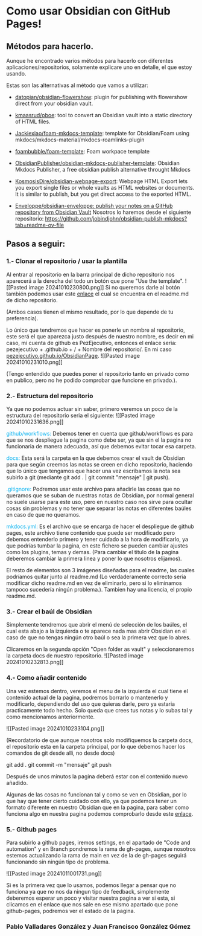 # Como usar Obsidian con GitHub Pages!

## Métodos para hacerlo.

Aunque he encontrado varios métodos para hacerlo con diferentes aplicaciones/repositorios, solamente explicare uno en detalle, el que estoy usando.

Estas son las alternativas al método que vamos a utilizar:

- [datopian/obsidian-flowershow](https://github.com/datopian/obsidian-flowershow): plugin for publishing with flowershow direct from your obsidian vault.

- [kmaasrud/oboe](https://github.com/kmaasrud/oboe): tool to convert an Obsidian vault into a static directory of HTML files.

- [Jackiexiao/foam-mkdocs-template](https://github.com/Jackiexiao/foam-mkdocs-template): template for Obsidian/Foam using mkdocs/mkdocs-material/mkdocs-roamlinks-plugin

- [foambubble/foam-template](https://github.com/foambubble/foam-template): Foam workpace template

- [ObsidianPublisher/obsidian-mkdocs-publisher-template](https://github.com/ObsidianPublisher/obsidian-mkdocs-publisher-template): Obsidian Mkdocs Publisher, a free obsidian publish alternative throught Mkdocs

- [KosmosisDire/obsidian-webpage-export](https://github.com/KosmosisDire/obsidian-webpage-export): Webpage HTML Export lets you export single files or whole vaults as HTML websites or documents. It is similar to publish, but you get direct access to the exported HTML.

- [Enveloppe/obsidian-enveloppe: publish your notes on a GitHub repository from Obsidian Vault](https://github.com/Enveloppe/obsidian-enveloppe)
Nosotros lo haremos desde el siguiente repositorio:
https://github.com/jobindjohn/obsidian-publish-mkdocs?tab=readme-ov-file

## Pasos a seguir:

### 1.- Clonar el repositorio / usar la plantilla

Al entrar al repositorio en la barra principal de dicho repositorio nos aparecerá a la derecha del todo un botón que pone "Use the template". 
![[Pasted image 20241010230800.png]]
Si no queremos darle al botón también podemos usar este [enlace](https://github.com/jobindjohn/obsidian-publish-mkdocs/generate) el cual se encuentra en el readme.md de dicho repositorio.

(Ambos casos tienen el mismo resultado, por lo que depende de tu preferencia).

Lo único que tendremos que hacer es ponerle un nombre al repositorio, este será el que aparezca justo después de nuestro nombre, es decir en mi caso, mi cuenta de github es PezEjecutivo, entonces el enlace seria: pezejecutivo + .github.io + / + Nombre del repositorio/. En mi caso [pezejecutivo.github.io/ObsidianPage](https://pezejecutivo.github.io/ObsidianPage/).
![[Pasted image 20241010231010.png]]

(Tengo entendido que puedes poner el repositorio tanto en privado como en publico, pero no he podido comprobar que funcione en privado.).

### 2.- Estructura del repositorio

Ya que no podemos actuar sin saber, primero veremos un poco de la estructura del repositorio seria el siguiente:
![[Pasted image 20241010231636.png]]

<span style="color:rgb(0, 176, 240)">github/workflows:</span> Debemos tener en cuenta que github/workflows es para que se nos despliegue la pagina como debe ser, ya que sin el la pagina no funcionaria de manera adecuada, así que debemos evitar tocar esa carpeta.

<span style="color:rgb(0, 176, 240)">docs:</span> Esta será la carpeta en la que debemos crear el vault de Obsidian para que según creemos las notas se creen en dicho repositorio, haciendo que lo único que tengamos que hacer una vez escribamos la nota sea subirlo a git (mediante git add . | git commit "mensaje" | git push).

<span style="color:rgb(0, 176, 240)">.gitignore:</span> Podremos usar este archivo para añadirle las cosas que no queramos que se suban de nuestras notas de Obsidian, por normal general no suele usarse para este uso, pero en nuestro caso nos sirve para ocultar cosas sin problemas y no tener que separar las notas en diferentes baúles en caso de que no queramos.

<span style="color:rgb(0, 176, 240)">mkdocs.yml:</span> Es el archivo que se encarga de hacer el despliegue de github pages, este archivo tiene contenido que puede ser modificado pero debemos entenderlo primero y tener cuidado a la hora de modificarlo, ya que podrías tumbar la pagina, en este fichero se pueden cambiar ajustes como los plugins, temas y demas. (Para cambiar el titulo de la pagina deberemos cambiar la primera linea y poner lo que nosotros elijamos).

El resto de elementos son 3 imágenes diseñadas para el readme, las cuales podríamos quitar junto al readme.md (Lo verdaderamente correcto seria modificar dicho readme.md en vez de eliminarlo, pero si lo eliminamos tampoco sucedería ningún problema.). Tambien hay una licencia, el propio readme.md.

### 3.- Crear el baúl de Obsidian

Simplemente tendremos que abrir el menú de selección de los baúles, el cual esta abajo a la izquierda o te aparece nada mas abrir Obsidian en el caso de que no tengas ningún otro baúl o sea la primera vez que lo abres.

Clicaremos en la segunda opción "Open folder as vault" y seleccionaremos la carpeta docs de nuestro repositorio.
![[Pasted image 20241010232813.png]]

### 4.- Como añadir contenido

Una vez estemos dentro, veremos el menu de la izquierda el cual tiene el contenido actual de la pagina, podremos borrarlo o mantenerlo y modificarlo, dependiendo del uso que quieras darle, pero ya estaria practicamente todo hecho. Solo queda que crees tus notas y lo subas tal y como mencionamos anteriormente.

![[Pasted image 20241010233104.png]]

(Recordatorio de que aunque nosotros solo modifiquemos la carpeta docs, el repositorio esta en la carpeta principal, por lo que debemos hacer los comandos de git desde alli, no desde docs)

git add .
git commit -m "mensaje"
git push

Después de unos minutos la pagina deberá estar con el contenido nuevo añadido.

Algunas de las cosas no funcionan tal y como se ven en Obsidian, por lo que hay que tener cierto cuidado con ello, ya que podemos tener un formato diferente en nuestro Obsidian que en la pagina, para saber como funciona algo en nuestra pagina podemos comprobarlo desde este [enlace](https://squidfunk.github.io/mkdocs-material/reference/ "Documentacion de nuestra plantilla").

### 5.- Github pages
Para subirlo a github pages, iremos settings, en el apartado de "Code and automation" y en Branch pondremos la rama de gh-pages, aunque nosotros estemos actualizando la rama de main en vez de la de gh-pages seguirá funcionando sin ningún tipo de problema.

![[Pasted image 20241011001731.png]]

Si es la primera vez que lo usamos, podemos llegar a pensar que no funciona ya que no nos da ningun tipo de feedback, simplemente deberemos esperar un poco y visitar nuestra pagina a ver si esta, si clicamos en el enlace que nos sale en ese mismo apartado que pone github-pages, podremos ver el estado de la pagina.
### Pablo Valladares González y Juan Francisco González Gómez